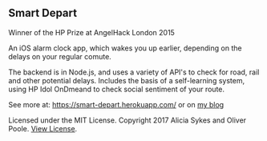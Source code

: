 ## Smart Depart

Winner of the HP Prize at AngelHack London 2015

An iOS alarm clock app, which wakes you up earlier, depending on the delays on your regular comute.

The backend is in Node.js, and uses a variety of API's to check for road, rail and other potential delays.
Includes the basis of a self-learning system, using HP Idol OnDmeand to check social sentiment of your route.

See more at: https://smart-depart.herokuapp.com/ or on [my blog](http://as93.net/?id=5158865857445321828)

Licensed under the MIT License. Copyright 2017 Alicia Sykes and Oliver Poole. 
[View License](https://gist.github.com/Lissy93/143d2ee01ccc5c052a17). 

